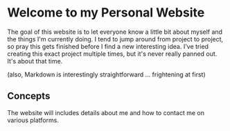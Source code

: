 # Welcome to my Personal Website

The goal of this website is to let everyone know a little bit about myself and the things I'm currently doing.
I tend to jump around from project to project, so pray this gets finished before I find a new interesting idea.
I've tried creating this exact project multiple times, but it's never really panned out. It's about that time.

(also, Markdown is interestingly straightforward ... frightening at first)

## Concepts

The website will includes details about me and how to contact me on various platforms.

